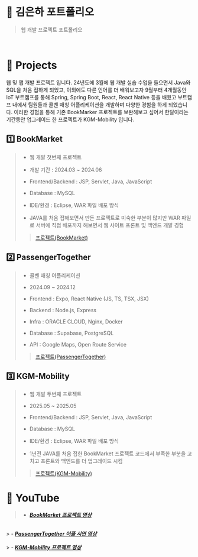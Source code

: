 # 📌 김은하 포트폴리오
> 웹 개발 프로젝트 포트폴리오
<br/>

# 📑 Projects
웹 및 앱 개발 프로젝트 입니다.
24년도에 3월에 웹 개발 실습 수업을 들으면서 Java와 SQL을 처음 접하게 되었고, 이외에도 다른 언어를 더 배워보고자 9월부터 4개월동안 IoT 부트캠프를 통해 Spring, Spring Boot, React, React Native 등을 배웠고 
부트캠프 내에서 팀원들과 콜벤 매칭 어플리케이션을 개발하며 다양한 경험을 하게 되었습니다. 이러한 경험을 통해 기존 BookMarker 프로젝트를 보완해보고 싶어서 한달이라는 기간동안 업그레이드 한 프로젝트가 KGM-Mobility 입니다.

## 1️⃣ BookMarket 
> - 웹 개발 첫번째 프로젝트
>   
> - 개발 기간 : 2024.03 ~ 2024.06
>
> - Frontend/Backend : JSP, Servlet, Java, JavaScript
> - Database : MySQL
> - IDE/환경 : Eclipse, WAR 파일 배포 방식
> 
> - JAVA를 처음 접해보면서 만든 프로젝트로 미숙한 부분이 많지만 WAR 파일로 서버에 직접 배포까지 해보면서 웹 사이트 프론트 및 백엔드 개발 경험
>   
>> [프로젝트(BookMarket)](https://github.com/Kimagha/BookMarket)

## 2️⃣ PassengerTogether
> - 콜벤 매칭 어플리케이션
>   
> - 2024.09 ~ 2024.12
>
> - Frontend : Expo, React Native (JS, TS, TSX, JSX)
> - Backend : Node.js, Express
> - Infra : ORACLE CLOUD, Nginx, Docker
> - Database : Supabase, PostgreSQL
> - API : Google Maps, Open Route Service
>   
>> [프로젝트(PassengerTogether)](https://github.com/Macaping/PassengerTogether)

## 3️⃣ KGM-Mobility
> - 웹 개발 두번째 프로젝트
>   
> - 2025.05 ~ 2025.05
>
> - Frontend/Backend : JSP, Servlet, Java, JavaScript
> - Database : MySQL
> - IDE/환경 : Eclipse, WAR 파일 배포 방식
>   
> - 1년전 JAVA를 처음 접한 BookMarket 프로젝트 코드에서 부족한 부분을 고치고 프론트와 백엔드를 더 업그레이드 시킴
>   
>> [프로젝트(KGM-Mobility)](https://github.com/Kimagha/KGM-Mobility)

# 🔗 YouTube

> - <b><em><a href="https://youtu.be/1FjqL-76seA?si=P_djGNxOO_VVuoq1">BookMarket 프로젝트 영상</a></em></b><br />
<br />
> - <b><em><a href="https://youtube.com/shorts/n2gDlkTz28o?si=YzufDjJ9V6BhUiCk">PassengerTogether 어플 시연 영상</a></em></b><br />
<br />
> - <b><em><a href="https://youtu.be/MeYfV2ZFSXM?si=2e8rzlgnC8t1nSUo">KGM-Mobility 프로젝트 영상</a></em></b><br />
